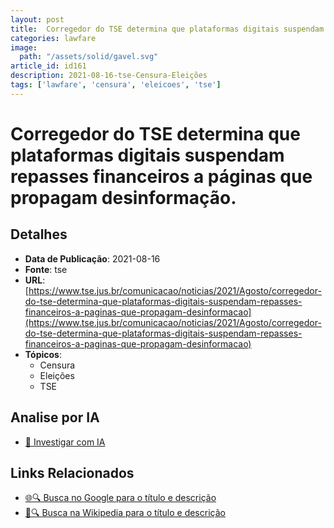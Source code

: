 ```yaml
---
layout: post
title:  Corregedor do TSE determina que plataformas digitais suspendam repasses financeiros a páginas que propagam desinformação.
categories: lawfare
image: 
  path: "/assets/solid/gavel.svg"
article_id: id161
description: 2021-08-16-tse-Censura-Eleições
tags: ['lawfare', 'censura', 'eleicoes', 'tse']
---
```


# Corregedor do TSE determina que plataformas digitais suspendam repasses financeiros a páginas que propagam desinformação.

## Detalhes
- **Data de Publicação**: 2021-08-16
- **Fonte**: tse
- **URL**: [https://www.tse.jus.br/comunicacao/noticias/2021/Agosto/corregedor-do-tse-determina-que-plataformas-digitais-suspendam-repasses-financeiros-a-paginas-que-propagam-desinformacao](https://www.tse.jus.br/comunicacao/noticias/2021/Agosto/corregedor-do-tse-determina-que-plataformas-digitais-suspendam-repasses-financeiros-a-paginas-que-propagam-desinformacao)
- **Tópicos**:
  - Censura
  - Eleições
  - TSE

## Analise por IA
- [🤖 Investigar com IA](https://www.perplexity.ai/search?q=%22not%C3%ADcia%20artigo%20Brasil%22%20Corregedor%20do%20TSE%20determina%20que%20plataformas%20digitais%20suspendam%20repasses%20financeiros%20a%20p%C3%A1ginas%20que%20propagam%20desinforma%C3%A7%C3%A3o.%20tse%202021-08-16)

## Links Relacionados
- [🌐🔍 Busca no Google para o título e descrição](https://www.google.com/search?q=%22not%C3%ADcia%20artigo%20Brasil%22%20Corregedor%20do%20TSE%20determina%20que%20plataformas%20digitais%20suspendam%20repasses%20financeiros%20a%20p%C3%A1ginas%20que%20propagam%20desinforma%C3%A7%C3%A3o.%20tse%202021-08-16)
- [📖🔍 Busca na Wikipedia para o título e descrição](https://pt.wikipedia.org/w/index.php?search=%22not%C3%ADcia%20artigo%20Brasil%22%20Corregedor%20do%20TSE%20determina%20que%20plataformas%20digitais%20suspendam%20repasses%20financeiros%20a%20p%C3%A1ginas%20que%20propagam%20desinforma%C3%A7%C3%A3o.%20tse%202021-08-16)

